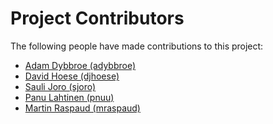 # Project Contributors

The following people have made contributions to this project:

<!--- Use your GitHub account or any other personal reference URL --->
<!--- If you wish to not use your real name, please use your github username --->
<!--- The list should be alphabetical by last name if possible, with github usernames at the bottom --->
<!--- See https://gist.github.com/djhoese/52220272ec73b12eb8f4a29709be110d for auto-generating parts of this list --->

- [Adam Dybbroe (adybbroe)](https://github.com/adybbroe)
- [David Hoese (djhoese)](https://github.com/djhoese)
- [Sauli Joro (sjoro)](https://github.com/sjoro)
- [Panu Lahtinen (pnuu)](https://github.com/pnuu)
- [Martin Raspaud (mraspaud)](https://github.com/mraspaud)
